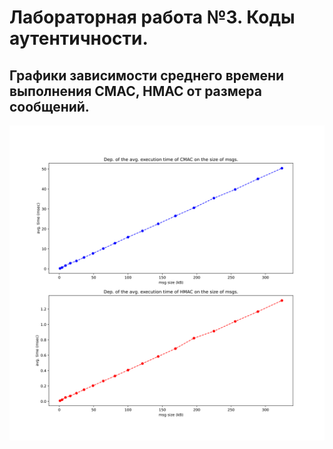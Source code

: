 # Лабораторная работа №3. Коды аутентичности.
## Графики зависимости среднего времени выполнения CMAC, HMAC от размера сообщений.
![Dep. of the avg. execution time of MACs on the size of msgs.](./macs_perf.svg)